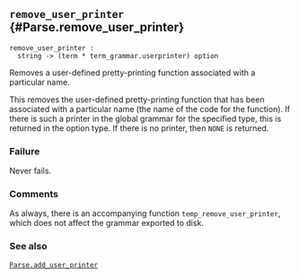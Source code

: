 ## `remove_user_printer` {#Parse.remove_user_printer}


```
remove_user_printer :
  string -> (term * term_grammar.userprinter) option
```



Removes a user-defined pretty-printing function associated with a
particular name.


This removes the user-defined pretty-printing function that has been
associated with a particular name (the name of the code for the
function).  If there is such a printer in the global grammar for the
specified type, this is returned in the option type.  If there is no
printer, then `NONE` is returned.

### Failure

Never fails.

### Comments

As always, there is an accompanying function
`temp_remove_user_printer`, which does not affect the grammar exported
to disk.

### See also

[`Parse.add_user_printer`](#Parse.add_user_printer)

